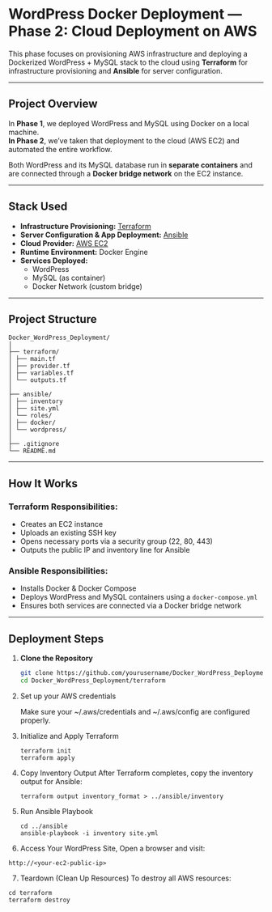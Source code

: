 #  WordPress Docker Deployment — Phase 2: Cloud Deployment on AWS

This phase focuses on provisioning AWS infrastructure and deploying a Dockerized WordPress + MySQL stack to the cloud using **Terraform** for infrastructure provisioning and **Ansible** for server configuration.

---

##  Project Overview

In **Phase 1**, we deployed WordPress and MySQL using Docker on a local machine.  
**In Phase 2**, we’ve taken that deployment to the cloud (AWS EC2) and automated the entire workflow.

Both WordPress and its MySQL database run in **separate containers** and are connected through a **Docker bridge network** on the EC2 instance.

---

##  Stack Used

- **Infrastructure Provisioning:** [Terraform](https://www.terraform.io/)
- **Server Configuration & App Deployment:** [Ansible](https://www.ansible.com/)
- **Cloud Provider:** [AWS EC2](https://aws.amazon.com/ec2/)
- **Runtime Environment:** Docker Engine
- **Services Deployed:**
    - WordPress
    - MySQL (as container)
    - Docker Network (custom bridge)

---

##  Project Structure
```
Docker_WordPress_Deployment/
│
├── terraform/
│ ├── main.tf
│ ├── provider.tf
│ ├── variables.tf
│ └── outputs.tf
│
├── ansible/
│ ├── inventory
│ ├── site.yml
│ └── roles/
│ ├── docker/
│ └── wordpress/
│
├── .gitignore
└── README.md
```

---

##  How It Works

###  Terraform Responsibilities:
- Creates an EC2 instance
- Uploads an existing SSH key
- Opens necessary ports via a security group (22, 80, 443)
- Outputs the public IP and inventory line for Ansible

###  Ansible Responsibilities:
- Installs Docker & Docker Compose
- Deploys WordPress and MySQL containers using a `docker-compose.yml`
- Ensures both services are connected via a Docker bridge network

---

##  Deployment Steps

1. **Clone the Repository**
   ```bash
   git clone https://github.com/yourusername/Docker_WordPress_Deployment.git
   cd Docker_WordPress_Deployment/terraform
2. Set up your AWS credentials

    Make sure your ~/.aws/credentials and ~/.aws/config are configured properly.

3. Initialize and Apply Terraform
    ```
    terraform init
    terraform apply
    ```
4. Copy Inventory Output
After Terraform completes, copy the inventory output for Ansible:
    ```
    terraform output inventory_format > ../ansible/inventory
   ```
5. Run Ansible Playbook
    ```
    cd ../ansible
    ansible-playbook -i inventory site.yml
    ```
6. Access Your WordPress Site, Open a browser and visit:
```
http://<your-ec2-public-ip>
```
7. Teardown (Clean Up Resources)
To destroy all AWS resources:
```
cd terraform
terraform destroy
```
